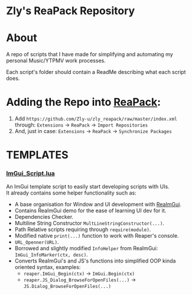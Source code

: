 # Zly's ReaPack Repository

# About
A repo of scripts that I have made for simplifying and automating my personal Music/YTPMV work processes.

Each script's folder should contain a ReadMe describing what each script does.


# Adding the Repo into [ReaPack](https://reapack.com/):
1. Add `https://github.com/Zly-u/zly_reapack/raw/master/index.xml` through: `Extensions` -> `ReaPack` -> `Import Repositories`
2. And, just in case: `Extensions` -> `ReaPack` -> `Synchronize Packages`


# TEMPLATES

### [ImGui_Script.lua](https://github.com/Zly-u/zly_reapack/blob/master/_Templates/ImGui_Script.lua)
An ImGui template script to easily start developing scripts with UIs.  
It already contains some helper functionality such as:
  * A base organisation for Window and UI development with [ReaImGui](https://github.com/cfillion/reaimgui).
  * Contains ReaImGui demo for the ease of learning UI dev for it.
  * Dependencies Checker.
  * Multiline String Constructor `MultLineStringConstructor(...)`.
  * Path Relative scripts requiring through `require(module)`.
  * Modified native `print(...)` function to work with Reaper's console.
  * `URL_Openner(URL)`.
  * Borrowed and slightly modified `InfoHelper` from ReaImGui: `ImGui_InfoMarker(ctx, desc)`.
  * Converts ReaImGui's and JS's functions into simplified OOP kinda oriented syntax, examples:
    * `reaper.ImGui_Begin(ctx)` -> `ImGui.Begin(ctx)`
    * `reaper.JS_Dialog_BrowseForOpenFiles(...)` -> `JS.Dialog_BrowseForOpenFiles(...)`
